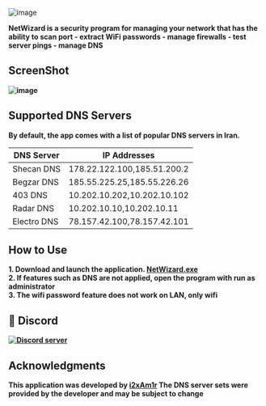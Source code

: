 ![image](https://github.com/user-attachments/assets/597b8de7-a9fb-4857-b0ca-6bc3f96fddea)
<br>

<b>NetWizard is a security program for managing your network that has the ability to scan port - extract WiFi passwords - manage firewalls - test server pings - manage DNS<b>

## ScreenShot

![image](https://github.com/user-attachments/assets/d4f19a9f-8eaa-4a0b-943c-9f3be9da49b1)



## Supported DNS Servers

By default, the app comes with a list of popular DNS servers in Iran.

| DNS Server   | IP Addresses          |
| ------------ | ---------------------|
| Shecan DNS   | 178.22.122.100,185.51.200.2 |
| Begzar DNS   | 185.55.225.25,185.55.226.26 |
| 403 DNS      | 10.202.10.202,10.202.10.102 |
| Radar DNS    | 10.202.10.10,10.202.10.11 |
| Electro DNS  | 78.157.42.100,78.157.42.101 |

## How to Use
<b>1. Download and launch the application. [NetWizard.exe](https://github.com/i2xAm1r/Netwizard/releases/download/network/NetWizard.exe)<b><br>
<b>2. If features such as DNS are not applied, open the program with run as administrator<b><br>
<b>3. The wifi password feature does not work on LAN, only wifi<b>

## 🔗 Discord
[![Discord server](https://discordapp.com/api/guilds/938143724565835848/embed.png?style=banner3)](https://discord.gg/WtPzSe94)

## Acknowledgments

<b>This application was developed by [i2xAm1r](https://github.com/i2xAm1r/) The DNS server sets were provided by the developer and may be subject to change<b>
